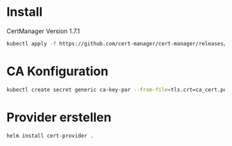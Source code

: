 # Install


CertManager Version 1.7.1
```sh
kubectl apply -f https://github.com/cert-manager/cert-manager/releases/download/v1.7.1/cert-manager.yaml
```

# CA Konfiguration 

```sh
kubectl create secret generic ca-key-par --from-file=tls.crt=ca_cert.pem --from-file=tls.key=ca_key.pem
```

# Provider erstellen

```
helm install cert-provider .
```